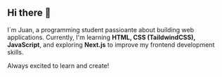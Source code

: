 ## Hi there 👋

I´m Juan, a programming student passioante about building web applications.
Currently, I'm learning **HTML, CSS (TaildwindCSS), JavaScript**, and exploring **Next.js** to improve my frontend development skills.

Always excited to learn and create!

<!--
**MrAlbertt/MrAlbertt** is a ✨ _special_ ✨ repository because its `README.md` (this file) appears on your GitHub profile.

Here are some ideas to get you started:

- 🔭 I’m currently working on ...
- 🌱 I’m currently learning ...
- 👯 I’m looking to collaborate on ...
- 🤔 I’m looking for help with ...
- 💬 Ask me about ...
- 📫 How to reach me: ...
- 😄 Pronouns: ...
- ⚡ Fun fact: ...
-->
